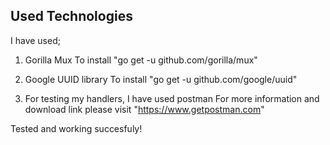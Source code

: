 ## Used Technologies

I have used;

1. Gorilla Mux
	To install "go get -u github.com/gorilla/mux"

2. Google UUID library
	To install "go get -u github.com/google/uuid"
	

3. For testing my handlers, I have used postman
	For more information and download link please visit "https://www.getpostman.com"

Tested and working succesfuly!